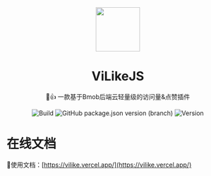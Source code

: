 <div align=center><img src="https://s1.ax1x.com/2020/05/09/YQvmz4.png" height = "100" div align=center /></div>
<h1 align="center">ViLikeJS</h1>
<div align="center">

👀👍 一款基于Bmob后端云轻量级的访问量&点赞插件

![Build](https://img.shields.io/badge/build-passing-brightgreen?style=flat-square) ![GitHub package.json version (branch)](https://img.shields.io/github/package-json/v/zpfz/vilikejs?style=flat-square&color=orange)  ![Version](https://img.shields.io/badge/license-MIT-brightgreen?style=flat-square&color=blue)

</div>

# 在线文档
📖使用文档：[https://vilike.vercel.app/](https://vilike.vercel.app/)